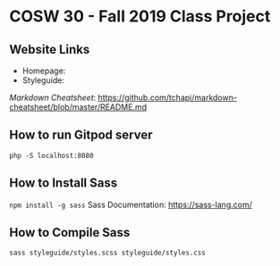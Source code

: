 # COSW 30 - Fall 2019 Class Project #

## Website Links ##
* Homepage:
* Styleguide:

_Markdown Cheatsheet_: https://github.com/tchapi/markdown-cheatsheet/blob/master/README.md

## How to run Gitpod server ##
`php -S localhost:8080`

## How to Install Sass ##
`npm install -g sass`
Sass Documentation: https://sass-lang.com/

## How to Compile Sass ##
`sass styleguide/styles.scss styleguide/styles.css`